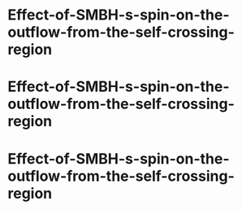 # Effect-of-SMBH-s-spin-on-the-outflow-from-the-self-crossing-region
# Effect-of-SMBH-s-spin-on-the-outflow-from-the-self-crossing-region
# Effect-of-SMBH-s-spin-on-the-outflow-from-the-self-crossing-region
